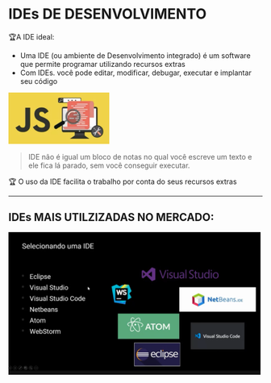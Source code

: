 # IDEs DE DESENVOLVIMENTO

🏆A IDE ideal:

- Uma IDE (ou ambiente de Desenvolvimento integrado) é um software que permite programar utilizando recursos extras
- Com IDEs. você pode editar, modificar, debugar, executar e implantar seu código

<img src=https://github.com/ViniciusSXavier999/Assets/blob/main/P%C3%B3sGradua%C3%A7%C3%A3o/IDE2.png width="200"/>

> IDE não é igual um bloco de notas no qual você escreve um texto e ele fica lá parado, sem você conseguir executar.
> 

🏆 O uso da IDE facilita o trabalho por conta do seus recursos extras

---

## IDEs MAIS UTILZIZADAS NO MERCADO:

<img src=https://github.com/ViniciusSXavier999/Assets/blob/main/P%C3%B3sGradua%C3%A7%C3%A3o/IDE1.png width="500"/>

